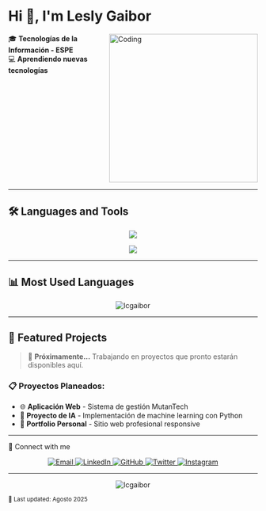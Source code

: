# Hi 👋, I'm Lesly Gaibor

<!-- <img align="right" alt="Coding" width="400" src="https://cdn.dribbble.com/users/1162077/screenshots/3848914/programmer.gif">  -->

<!-- <img align="right" alt="Coding" width="400" src="https://cdn.dribbble.com/users/1162077/screenshots/3848914/programmer.gif"> -->

<img align="right" alt="Coding" width="300" src="https://camo.githubusercontent.com/2a85a3fe4bc2747c3d6114596fbecf23279aacbc4ad08977c7e2e5ab86d2691d/68747470733a2f2f63646e2e6472696262626c652e636f6d2f75736572732f313237373331322f73637265656e73686f74732f31343733333239382f6d656469612f33396231303435653539333733373538376464363065343263383432326431662e676966">


🎓 **Tecnologías de la Información - ESPE**  
💻 **Aprendiendo nuevas tecnologías**  

<br clear="right"/>

---

## 🛠️ Languages and Tools

<p align="center">
  <a href="https://skillicons.dev">
    <img src="https://skillicons.dev/icons?i=html,css,js,python,java,react,nodejs,mysql,git,github,vscode,linux&perline=6" />
  </a>
</p>

<p align="center">
  <a href="https://skillicons.dev">
    <img src="https://skillicons.dev/icons?i=bootstrap,tailwind,express,mongodb,postgresql,docker&perline=6" />
  </a>
</p>

---

## 📊 Most Used Languages

<div align="center">
  <img src="https://github-readme-stats.vercel.app/api/top-langs?username=lcgaibor&show_icons=true&theme=radical&locale=en&layout=compact&hide_border=true" alt="lcgaibor" />
</div>

---
<!--

## 📈 GitHub Stats

<div align="center">
  <img src="https://github-readme-stats.vercel.app/api?username=lcgaibor&show_icons=true&theme=radical&locale=en&hide_border=true&include_all_commits=true&count_private=true" alt="lcgaibor" />
</div>

<div align="center">
  <img src="https://github-readme-streak-stats.herokuapp.com/?user=lcgaibor&theme=radical&hide_border=true" alt="lcgaibor" />
</div>

---
-->

## 🚀 Featured Projects

> 🔧 **Próximamente...** Trabajando en proyectos que pronto estarán disponibles aquí.

### 📋 Proyectos Planeados:
- 🌐 **Aplicación Web** - Sistema de gestión MutanTech
- 🤖 **Proyecto de IA** - Implementación de machine learning con Python
- 💼 **Portfolio Personal** - Sitio web profesional responsive

---

🤝 Connect with me
<p align="center">
  <a href="mailto:leslygaibor.personal@gmail.com">
    <img src="https://skillicons.dev/icons?i=gmail" alt="Email" />
  </a>
  <a href="https://www.linkedin.com/in/lesly-gaibor-8053a6380" target="_blank">
    <img src="https://skillicons.dev/icons?i=linkedin" alt="LinkedIn" />
  </a>
  <a href="https://github.com/lcgaibor" target="_blank">
    <img src="https://skillicons.dev/icons?i=github" alt="GitHub" />
  </a>
  <a href="https://x.com/Les7u7" target="_blank">
    <img src="https://skillicons.dev/icons?i=twitter" alt="Twitter" />
  </a>
  <a href="https://www.instagram.com/leslyyy_25/" target="_blank">
    <img src="https://skillicons.dev/icons?i=instagram" alt="Instagram" />
  </a>
</p>

---

<div align="center">
  <img src="https://komarev.com/ghpvc/?username=lcgaibor&label=Profile%20views&color=0e75b6&style=for-the-badge" alt="lcgaibor" />
</div>


<!--
<div align="center">
  
  **"Code is like humor. When you have to explain it, it's bad."** – Cory House
  
</div>
---
-->

<sub>🔄 Last updated: Agosto 2025</sub>
